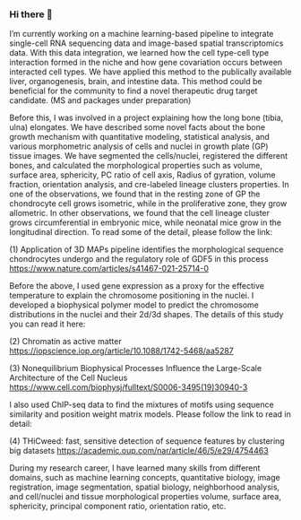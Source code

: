 ### Hi there 👋

I’m currently working on a machine learning-based pipeline to integrate single-cell RNA sequencing data and image-based spatial transcriptomics data. With this data integration, we learned how the cell type-cell type interaction formed in the niche and how gene covariation occurs between interacted cell types. We have applied this method to the publically available liver, organogenesis, brain, and intestine data. This method could be beneficial for the community to find a novel therapeutic drug target candidate. (MS and packages under preparation)


Before this, I was involved in a project explaining how the long bone (tibia, ulna) elongates. We have described some novel facts about the bone growth mechanism with quantitative modeling, statistical analysis, and various morphometric analysis of cells and nuclei in growth plate (GP) tissue images. We have segmented the cells/nuclei, registered the different bones, and calculated the morphological properties such as volume, surface area, sphericity, PC ratio of cell axis, Radius of gyration, volume fraction, orientation analysis, and cre-labeled lineage clusters properties. In one of the observations, we found that in the resting zone of GP the chondrocyte cell grows isometric, while in the proliferative zone, they grow allometric. In other observations, we found that the cell lineage cluster grows circumferential in embryonic mice, while neonatal mice grow in the longitudinal direction. To read some of the  detail, please follow the link: 

(1) Application of 3D MAPs pipeline identifies the morphological sequence chondrocytes undergo and the regulatory role of GDF5 in this process https://www.nature.com/articles/s41467-021-25714-0


Before the above, I used gene expression as a proxy for the effective temperature to explain the chromosome positioning in the nuclei. I developed a biophysical polymer model to predict the chromosome distributions in the nuclei and their 2d/3d shapes. The details of this study you can read it here: 

(2) Chromatin as active matter https://iopscience.iop.org/article/10.1088/1742-5468/aa5287

(3) Nonequilibrium Biophysical Processes Influence the Large-Scale Architecture of the Cell Nucleus
https://www.cell.com/biophysj/fulltext/S0006-3495(19)30940-3

I also used ChIP-seq data to find the mixtures of motifs using sequence similarity and position weight matrix models. Please follow the link to read in detail: 

(4) THiCweed: fast, sensitive detection of sequence features by clustering big datasets
https://academic.oup.com/nar/article/46/5/e29/4754463

During my research career, I have learned many skills from different domains, such as machine learning concepts, quantitative biology, image registration, image segmentation, spatial biology, neighborhood analysis, and cell/nuclei and tissue morphological properties volume, surface area, sphericity, principal component ratio, orientation ratio, etc. 




<!--
**ankitbioinfo/ankitbioinfo** is a ✨ _special_ ✨ repository because its `README.md` (this file) appears on your GitHub profile.



Here are some ideas to get you started:

- 🔭 



- 🌱 I’m currently learning ...
- 👯 I’m looking to collaborate on ...
- 🤔 I’m looking for help with ...
- 💬 Ask me about ...
- 📫 How to reach me: ...
- 😄 Pronouns: ...
- ⚡ Fun fact: ...
-->
